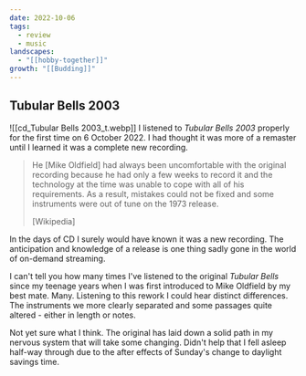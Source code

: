```yaml
---
date: 2022-10-06
tags:
  - review
  - music
landscapes:
  - "[[hobby-together]]"
growth: "[[Budding]]"
---
```

## Tubular Bells 2003
![[cd_Tubular Bells 2003_t.webp]]
I listened to _Tubular Bells 2003_ properly for the first time on 6 October 2022. I had thought it was more of a remaster until I learned it was a complete new recording.

> He \[Mike Oldfield\] had always been uncomfortable with the original recording because he had only a few weeks to record it and the technology at the time was unable to cope with all of his requirements. As a result, mistakes could not be fixed and some instruments were out of tune on the 1973 release.
> 
> [Wikipedia]

In the days of CD I surely would have known it was a new recording. The anticipation and knowledge of a release is one thing sadly gone in the world of on-demand streaming.

I can't tell you how many times I've listened to the original _Tubular Bells_ since my teenage years when I was first introduced to Mike Oldfield by my best mate. Many. Listening to this rework I could hear distinct differences. The instruments we more clearly separated and some passages quite altered - either in length or notes.

Not yet sure what I think. The original has laid down a solid path in my nervous system that will take some changing. Didn't help that I fell asleep half-way through due to the after effects of Sunday's change to daylight savings time.
